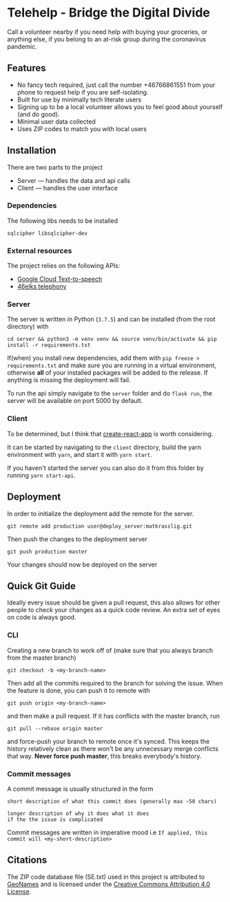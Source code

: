 # Telehelp - Bridge the Digital Divide

Call a volunteer nearby if you need help with buying your groceries, or anything else, if you belong to an at-risk group during the coronavirus pandemic.

## Features
 - No fancy tech required, just call the number +46766861551 from your phone to request help if you are self-isolating.
 - Built for use by minimally tech literate users
 - Signing up to be a local volunteer allows you to feel good about yourself (and do good).
 - Minimal user data collected
 - Uses ZIP codes to match you with local users

## Installation
There are two parts to the project
 - Server &mdash; handles the data and api calls
 - Client &mdash; handles the user interface

### Dependencies
The following libs needs to be installed
```
sqlcipher libsqlcipher-dev
```

### External resources

The project relies on the following APIs:

- [Google Cloud Text-to-speech](https://cloud.google.com/text-to-speech)
- [46elks telephony](https://46elks.se/)

### Server

The server is written in Python (`3.7.5`) and can be installed (from the root directory) with
```
cd server && python3 -m venv venv && source venv/bin/activate && pip install -r requirements.txt
```
If(when) you install new dependencies, add them with `pip freeze > requirements.txt` and make sure you are running in a virtual environment, otherwise **all** of your installed packages will be added to the release. If anything is missing the deployment will fail.

To run the api simply navigate to the `server` folder and do `flask run`, the server will be available on port 5000 by default.

### Client
To be determined, but I think that [create-react-app](https://github.com/facebook/create-react-app) is worth considering.

It can be started by navigating to the `client` directory, build the yarn environment with `yarn`, and start it with `yarn start`.

If you haven't started the server you can also do it from this folder by running `yarn start-api`.


## Deployment
In order to initialize the deployment add the remote for the server.
```
git remote add production user@deploy_server:matkrasslig.git
```
Then push the changes to  the deployment server
```
git push production master
```
Your changes should now be deployed on the server

## Quick Git Guide

Ideally every issue should be given a pull request, this also allows for other people to check your changes as a quick code review. An extra set of eyes on code is always good.

### CLI
Creating a new branch to work off of (make sure that you always branch from the master branch)
```
git checkout -b <my-branch-name>
```
Then add all the commits required to the branch for solving the issue.
When the feature is done, you can push it to remote with
```
git push origin <my-branch-name>
```
and then make a pull request.
If it has conflicts with the master branch, run
```
git pull --rebase origin master
```
and force-push your branch to remote once it's synced. This keeps the history relatively clean as there won't be any unnecessary merge conflicts that way. **Never force push master**, this  breaks everybody's history.

### Commit messages

A commit message is usually structured in the form
```
short description of what this commit does (generally max ~50 chars)

longer description of why it does what it does
if the the issue is complicated
```

Commit messages are written in imperative mood i.e `If applied, this commit will <my-short-description>`

## Citations

The ZIP code database file (SE.txt) used in this project is attributed to [GeoNames](http://download.geonames.org/export/zip/) and is licensed under the [Creative Commons Attribution 4.0 License](https://creativecommons.org/licenses/by/4.0/).
